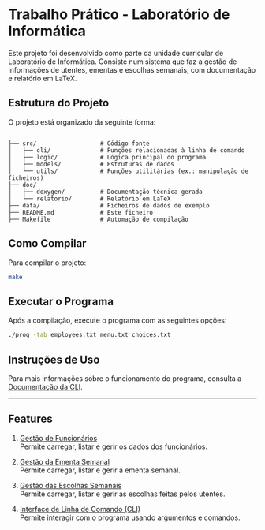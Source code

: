 # Trabalho Prático - Laboratório de Informática

Este projeto foi desenvolvido como parte da unidade curricular de Laboratório de Informática. Consiste num sistema que faz a gestão de informações de utentes, ementas e escolhas semanais, com documentação e relatório em LaTeX.

## Estrutura do Projeto
O projeto está organizado da seguinte forma:

```plaintext

├── src/                  # Código fonte
│   ├── cli/              # Funções relacionadas à linha de comando
│   ├── logic/            # Lógica principal do programa
│   ├── models/           # Estruturas de dados
│   └── utils/            # Funções utilitárias (ex.: manipulação de ficheiros)
├── doc/
│   ├── doxygen/          # Documentação técnica gerada
│   └── relatorio/        # Relatório em LaTeX
├── data/                 # Ficheiros de dados de exemplo
├── README.md             # Este ficheiro
├── Makefile              # Automação de compilação

```

## Como Compilar
Para compilar o projeto:
```bash
make
```
## Executar o Programa
Após a compilação, execute o programa com as seguintes opções:
```bash
./prog -tab employees.txt menu.txt choices.txt
```
## Instruções de Uso
Para mais informações sobre o funcionamento do programa, consulta a [Documentação da CLI](doc/feature_cli.md).

---

## Features 

1. [Gestão de Funcionários](doc/feature_employees.md)  
   Permite carregar, listar e gerir os dados dos funcionários.

2. [Gestão da Ementa Semanal](doc/feature_menu.md)  
   Permite carregar, listar e gerir a ementa semanal.

3. [Gestão das Escolhas Semanais](doc/feature_choices.md)  
   Permite carregar, listar e gerir as escolhas feitas pelos utentes.

4. [Interface de Linha de Comando (CLI)](doc/feature_cli.md)  
   Permite interagir com o programa usando argumentos e comandos.

